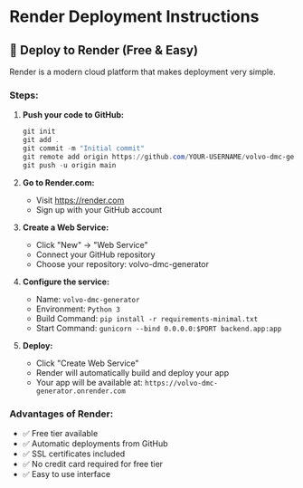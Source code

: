 # Render Deployment Instructions

## 🚀 Deploy to Render (Free & Easy)

Render is a modern cloud platform that makes deployment very simple.

### Steps:

1. **Push your code to GitHub:**
   ```powershell
   git init
   git add .
   git commit -m "Initial commit"
   git remote add origin https://github.com/YOUR-USERNAME/volvo-dmc-generator.git
   git push -u origin main
   ```

2. **Go to Render.com:**
   - Visit https://render.com
   - Sign up with your GitHub account

3. **Create a Web Service:**
   - Click "New" → "Web Service"
   - Connect your GitHub repository
   - Choose your repository: volvo-dmc-generator

4. **Configure the service:**
   - Name: `volvo-dmc-generator`
   - Environment: `Python 3`
   - Build Command: `pip install -r requirements-minimal.txt`
   - Start Command: `gunicorn --bind 0.0.0.0:$PORT backend.app:app`

5. **Deploy:**
   - Click "Create Web Service"
   - Render will automatically build and deploy your app
   - Your app will be available at: `https://volvo-dmc-generator.onrender.com`

### Advantages of Render:
- ✅ Free tier available
- ✅ Automatic deployments from GitHub
- ✅ SSL certificates included
- ✅ No credit card required for free tier
- ✅ Easy to use interface

